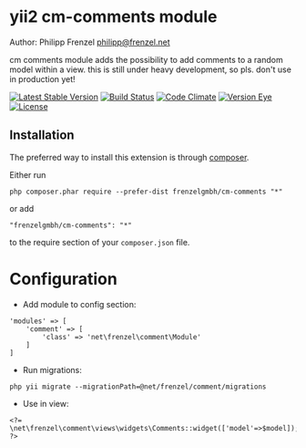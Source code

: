 # yii2 cm-comments module

Author: Philipp Frenzel <philipp@frenzel.net>

cm comments module adds the possibility to add comments to a random model within a view. this is still under heavy development, so pls. don't use in production yet!

[![Latest Stable Version](https://poser.pugx.org/philippfrenzel/cm-comments/v/stable.svg)](https://packagist.org/packages/frenzelgmbh/cm-comments)
[![Build Status](https://travis-ci.org/philippfrenzel/cm-comments.svg?branch=master)](https://travis-ci.org/philippfrenzel/cm-comments)
[![Code Climate](https://codeclimate.com/github/philippfrenzel/cm-comments.png)](https://codeclimate.com/github/philippfrenzel/cm-comments)
[![Version Eye](https://www.versioneye.com/php/philippfrenzel:cm-comments/badge.svg)](https://www.versioneye.com/php/philippfrenzel:cm-comments)
[![License](https://poser.pugx.org/philippfrenzel/cm-comments/license.svg)](https://packagist.org/packages/philippfrenzel/cm-comments)


## Installation

The preferred way to install this extension is through [composer](http://getcomposer.org/download/).

Either run

```
php composer.phar require --prefer-dist frenzelgmbh/cm-comments "*"
```

or add

```
"frenzelgmbh/cm-comments": "*"
```

to the require section of your `composer.json` file.

Configuration
=============

- Add module to config section:

```
'modules' => [
    'comment' => [
        'class' => 'net\frenzel\comment\Module'
    ]
]
```

- Run migrations:

```
php yii migrate --migrationPath=@net/frenzel/comment/migrations
```

- Use in view:

```
<?= \net\frenzel\comment\views\widgets\Comments::widget(['model'=>$model]); ?>
```